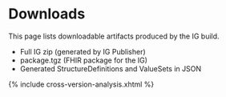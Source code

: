 # Downloads

This page lists downloadable artifacts produced by the IG build.

- Full IG zip (generated by IG Publisher)
- package.tgz (FHIR package for the IG)
- Generated StructureDefinitions and ValueSets in JSON

{% include cross-version-analysis.xhtml %}
